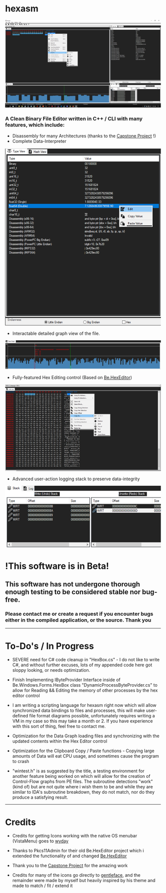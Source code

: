 #                                                                                                       hexasm

![main](img/main.png)

###                 A Clean Binary File Editor written in C++ / CLI with many features, which include:

*  Disassembly for many Architectures (thanks to the [Capstone Project](https://github.com/capstone-engine/capstone) !)
*  Complete Data-Interpreter

![data_interpreter](img/type_view_scoped.png)

*  Interactable detailed graph view of the file.

![data_graph](img/graph_view_scoped.png)

*  Fully-featured Hex Editing control (Based on [Be.HexEditor](https://github.com/Pkcs11Admin/Be.HexEditor))

![context_hex](img/hex_view_scpoped.png)

*  Advanced user-action logging stack to preserve data-integrity

![undo_redo-stack](img/undo_redo_stack_scoped.png)


# !This software is in Beta!

## This software has not undergone thorough enough testing to be considered stable nor bug-free. 

### Please contact me or create a request if you encounter bugs either in the compiled application, or the source. Thank you

-------------------------------------------------------------------------------------------------------------------------------------------------------------------------------------------------------------------------------------------------------------------------------

# To-Do's / In Progress

* SEVERE need for C# code cleanup in "HexBox.cs" - I do not like to write C#, and without further excuses, lots of my appended code here got sloppy looking, or needs optimization.

* Finish Implementing IByteProvider Interface inside of Be.Windows.Forms.HexBox class "DynamicProcessByteProvider.cs" to allow for Reading && Editing the memory of other processes by the hex editor control

* I am writing a scripting language for hexasm right now which will allow synchronized data bindings to files and processes, this will make user-defined file format diagrams possible, unfortunately requires writing a VM in my case so this may take a month or 2. If you have experience with this sort of thing, feel free to contact me.

* Optimization for the Data Graph loading files and synchronizing with the updated contents within the Hex Editor control

* Optimization for the Clipboard Copy / Paste functions - Copying large amounts of Data will eat CPU usage, and sometimes cause the program to crash

* "wintest.h" is as suggested by the title, a testing environment for another feature being worked on which will allow for the creation of Control-Flow graphs from PE files. The subroutine detections "work" (kind of) but are not quite where i wish them to be and while they are similar to IDA's subroutine breakdown, they do not match, nor do they produce a satisfying result.

-------------------------------------------------------------------------------------------------------------------------------------------------------------------------------------------------------------------------------------------------------------------------------

# Credits

* Credits for getting Icons working with the native OS menubar (VistaMenu) goes to [wyday](https://wyday.com/vistamenu/)

* Thanks to Pkcs11Admin for their old Be.HexEditor project which i extended the functionality of and changed [Be.HexEditor](https://github.com/Pkcs11Admin/Be.HexEditor)

* Thank you to the [Capstone Project](https://github.com/capstone-engine/capstone) for the amazing work

* Credits for many of the icons go directly to [gentleface](http://gentleface.com/), and the remainder were made by myself but heavily inspired by his theme and made to match / fit / extend it
